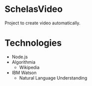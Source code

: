 # SchelasVideo
Project to create video automatically.

# Technologies
- Node.js
- Algorithmia
  - Wikipedia
- IBM Watson
  - Natural Language Understanding
